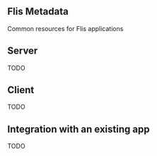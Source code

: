 Flis Metadata
-------------

Common resources for Flis applications

Server
------

TODO

Client
------
TODO

Integration with an existing app
--------------------------------
TODO
